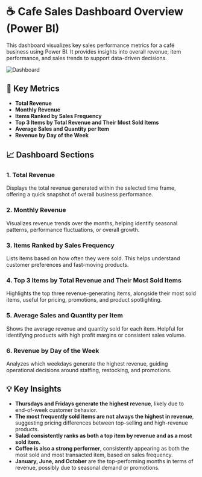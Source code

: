 # ☕ Cafe Sales Dashboard Overview (Power BI)

This dashboard visualizes key sales performance metrics for a café business using Power BI. It provides insights into overall revenue, item performance, and sales trends to support data-driven decisions.

![Dashboard](/cafe_sales_dashboard_overview.png)


## 📌 Key Metrics
- **Total Revenue**
- **Monthly Revenue**
- **Items Ranked by Sales Frequency**
- **Top 3 Items by Total Revenue and Their Most Sold Items**
- **Average Sales and Quantity per Item**
- **Revenue by Day of the Week**

## 📈 Dashboard Sections

### 1. Total Revenue  
Displays the total revenue generated within the selected time frame, offering a quick snapshot of overall business performance.

### 2. Monthly Revenue  
Visualizes revenue trends over the months, helping identify seasonal patterns, performance fluctuations, or overall growth.

### 3. Items Ranked by Sales Frequency  
Lists items based on how often they were sold. This helps understand customer preferences and fast-moving products.

### 4. Top 3 Items by Total Revenue and Their Most Sold Items
Highlights the top three revenue-generating items, alongside their most sold items, useful for pricing, promotions, and product spotlighting.

### 5. Average Sales and Quantity per Item  
Shows the average revenue and quantity sold for each item. Helpful for identifying products with high profit margins or consistent sales volume.

### 6. Revenue by Day of the Week  
Analyzes which weekdays generate the highest revenue, guiding operational decisions around staffing, restocking, and promotions.

## 💡 Key Insights

- **Thursdays and Fridays generate the highest revenue**, likely due to end-of-week customer behavior.
- **The most frequently sold items are not always the highest in revenue**, suggesting pricing differences between top-selling and high-revenue products.
- **Salad consistently ranks as both a top item by revenue and as a most sold item.**
- **Coffee is also a strong performer**, consistently appearing as both the most sold and most transacted item, based on sales frequency.
- **January, June, and October** are the top-performing months in terms of revenue, possibly due to seasonal demand or promotions.
